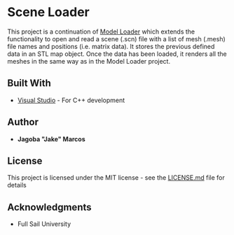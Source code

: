 Scene Loader
============

This project is a continuation of [Model Loader](https://github.com/Cabrra/Model-Loader) which extends the functionality to open and read a scene (.scn) file with a list of mesh (.mesh) file names and positions (i.e. matrix data). It stores the previous defined data in an STL map object. Once the data has been loaded, it renders all the meshes in the same way as in the Model Loader project.

## Built With

* [Visual Studio](https://visualstudio.microsoft.com/) 					- For C++ development

## Author

* **Jagoba "Jake" Marcos**

## License

This project is licensed under the MIT license - see the [LICENSE.md](LICENSE.md) file for details

## Acknowledgments

* Full Sail University
